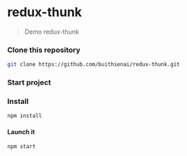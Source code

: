 redux-thunk
=========================

> Demo redux-thunk

### Clone this repository

```bash
git clone https://github.com/buithienai/redux-thunk.git
```

### Start project

### Install

```bash
npm install
```

#### Launch it

```bash
npm start
```
